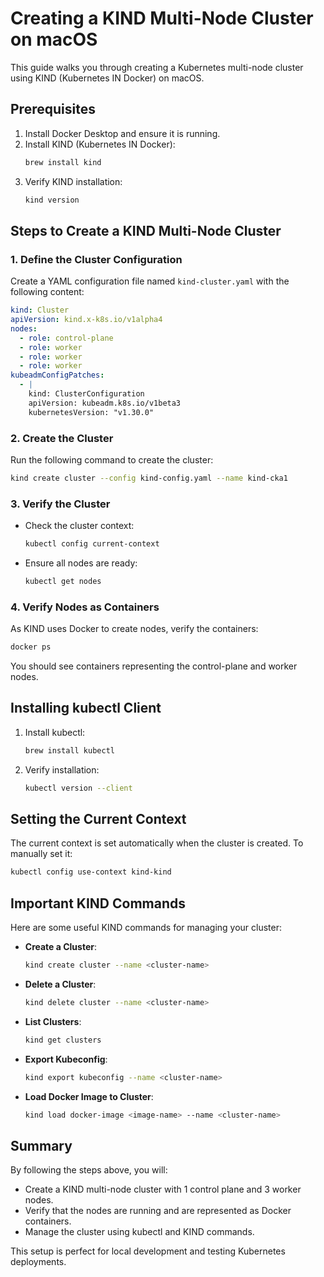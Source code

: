 # Creating a KIND Multi-Node Cluster on macOS

This guide walks you through creating a Kubernetes multi-node cluster using KIND (Kubernetes IN Docker) on macOS.

## Prerequisites
1. Install Docker Desktop and ensure it is running.
2. Install KIND (Kubernetes IN Docker):
   ```bash
   brew install kind
   ```
3. Verify KIND installation:
   ```bash
   kind version
   ```

## Steps to Create a KIND Multi-Node Cluster

### 1. Define the Cluster Configuration
Create a YAML configuration file named `kind-cluster.yaml` with the following content:

```yaml
kind: Cluster
apiVersion: kind.x-k8s.io/v1alpha4
nodes:
  - role: control-plane
  - role: worker
  - role: worker
  - role: worker
kubeadmConfigPatches:
  - |
    kind: ClusterConfiguration
    apiVersion: kubeadm.k8s.io/v1beta3
    kubernetesVersion: "v1.30.0"
```

### 2. Create the Cluster
Run the following command to create the cluster:
```bash
kind create cluster --config kind-config.yaml --name kind-cka1
```

### 3. Verify the Cluster
- Check the cluster context:
  ```bash
  kubectl config current-context
  ```
- Ensure all nodes are ready:
  ```bash
  kubectl get nodes
  ```

### 4. Verify Nodes as Containers
As KIND uses Docker to create nodes, verify the containers:
```bash
docker ps
```

You should see containers representing the control-plane and worker nodes.

## Installing kubectl Client
1. Install kubectl:
   ```bash
   brew install kubectl
   ```
2. Verify installation:
   ```bash
   kubectl version --client
   ```

## Setting the Current Context
The current context is set automatically when the cluster is created. To manually set it:
```bash
kubectl config use-context kind-kind
```

## Important KIND Commands
Here are some useful KIND commands for managing your cluster:

- **Create a Cluster**:
  ```bash
  kind create cluster --name <cluster-name>
  ```
- **Delete a Cluster**:
  ```bash
  kind delete cluster --name <cluster-name>
  ```
- **List Clusters**:
  ```bash
  kind get clusters
  ```
- **Export Kubeconfig**:
  ```bash
  kind export kubeconfig --name <cluster-name>
  ```
- **Load Docker Image to Cluster**:
  ```bash
  kind load docker-image <image-name> --name <cluster-name>
  ```

## Summary
By following the steps above, you will:
- Create a KIND multi-node cluster with 1 control plane and 3 worker nodes.
- Verify that the nodes are running and are represented as Docker containers.
- Manage the cluster using kubectl and KIND commands.

This setup is perfect for local development and testing Kubernetes deployments.
